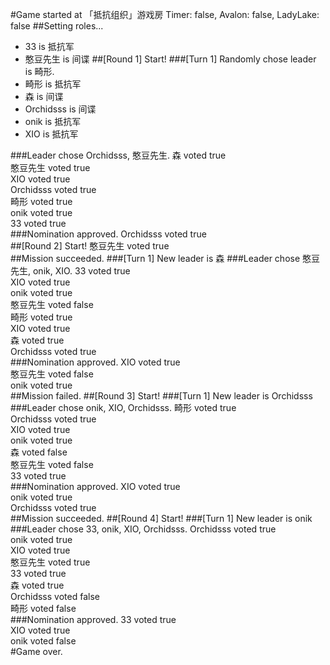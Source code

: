 #Game started at 「抵抗组织」游戏房
Timer: false, Avalon: false, LadyLake: false
##Setting roles...
+ 33 is 抵抗军
+ 憨豆先生 is 间谍
##[Round 1] Start!
###[Turn 1] Randomly chose leader is 畸形.
+ 畸形 is 抵抗军
+ 森 is 间谍
+ Orchidsss is 间谍
+ onik is 抵抗军
+ XIO is 抵抗军


###Leader chose Orchidsss, 憨豆先生.
森 voted true  
憨豆先生 voted true  
XIO voted true  
Orchidsss voted true  
畸形 voted true  
onik voted true  
33 voted true  
###Nomination approved.
Orchidsss voted true  
##[Round 2] Start!
憨豆先生 voted true  
##Mission succeeded.
###[Turn 1] New leader is 森
###Leader chose 憨豆先生, onik, XIO.
33 voted true  
XIO voted true  
onik voted true  
憨豆先生 voted false  
畸形 voted true  
XIO voted true  
森 voted true  
Orchidsss voted true  
###Nomination approved.
XIO voted true  
憨豆先生 voted false  
onik voted true  
##Mission failed.
##[Round 3] Start!
###[Turn 1] New leader is Orchidsss
###Leader chose onik, XIO, Orchidsss.
畸形 voted true  
Orchidsss voted true  
XIO voted true  
onik voted true  
森 voted false  
憨豆先生 voted false  
33 voted true  
###Nomination approved.
XIO voted true  
onik voted true  
Orchidsss voted true  
##Mission succeeded.
##[Round 4] Start!
###[Turn 1] New leader is onik
###Leader chose 33, onik, XIO, Orchidsss.
Orchidsss voted true  
onik voted true  
XIO voted true  
憨豆先生 voted true  
33 voted true  
森 voted true  
Orchidsss voted false  
畸形 voted false  
###Nomination approved.
33 voted true  
XIO voted true  
onik voted false  
#Game over.